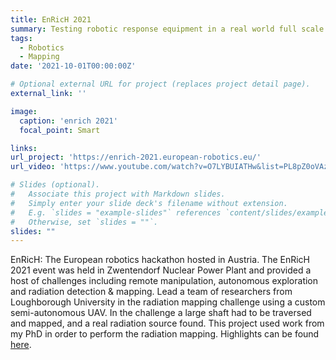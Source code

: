 ```yaml
---
title: EnRicH 2021
summary: Testing robotic response equipment in a real world full scale nuclear facility.
tags:
  - Robotics
  - Mapping
date: '2021-10-01T00:00:00Z'

# Optional external URL for project (replaces project detail page).
external_link: ''

image:
  caption: 'enrich 2021'
  focal_point: Smart

links:
url_project: 'https://enrich-2021.european-robotics.eu/'
url_video: 'https://www.youtube.com/watch?v=O7LYBUIATHw&list=PL8pZ0oVAzBk5tZt-sCvzJxr0iSRcVVJXZ&index=5&ab_channel=EuropeanRobotics'

# Slides (optional).
#   Associate this project with Markdown slides.
#   Simply enter your slide deck's filename without extension.
#   E.g. `slides = "example-slides"` references `content/slides/example-slides.md`.
#   Otherwise, set `slides = ""`.
slides: ""
---
```


EnRicH: The European robotics hackathon hosted in Austria. The EnRicH 2021 event was held in Zwentendorf Nuclear Power Plant and provided a host of challenges including remote manipulation, autonomous exploration and radiation detection & mapping. Lead a team of researchers from Loughborough University in the radiation mapping challenge using a custom semi-autonomous UAV. In the challenge a large shaft had to be traversed and mapped, and a real radiation source found. This project used work from my PhD in order to perform the radiation mapping. Highlights can be found [here](https://www.youtube.com/watch?v=O7LYBUIATHw&list=PL8pZ0oVAzBk5tZt-sCvzJxr0iSRcVVJXZ&index=5&ab_channel=EuropeanRobotics).
